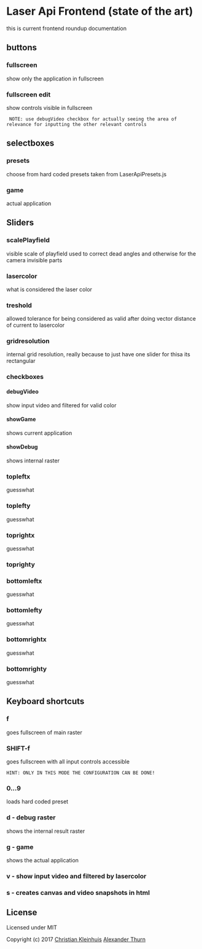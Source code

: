 # Laser Api Frontend (state of the art)

this is current frontend roundup documentation

## buttons

### fullscreen

show only the application in fullscreen

### fullscreen edit

show controls visible in fullscreen

     NOTE: use debugVideo checkbox for actually seeing the area of relevance for inputting the other relevant controls
## selectboxes
### presets

choose from hard coded presets taken from LaserApiPresets.js

### game

actual application

## Sliders

### scalePlayfield

visible scale of playfield used to correct dead angles and otherwise for the camera invisible parts

### lasercolor

what is considered the laser color

### treshold

allowed tolerance for being considered as valid after doing vector distance of current to lasercolor

### gridresolution

internal grid resolution, really because to just have one slider for thisa its rectangular
       
### checkboxes

#### debugVideo
show input video and filtered for valid color
#### showGame
shows current application
#### showDebug

shows internal raster
       
### topleftx
guesswhat
### toplefty
guesswhat
### toprightx
guesswhat
### toprighty
### bottomleftx
guesswhat
### bottomlefty
guesswhat
### bottomrightx

guesswhat
### bottomrighty

guesswhat

## Keyboard shortcuts

### f

goes fullscreen of main raster

### SHIFT-f

goes fullscreen with all input controls accessible 

    HINT: ONLY IN THIS MODE THE CONFIGURATION CAN BE DONE!

### 0...9

loads hard coded preset

### d - debug raster

shows the internal result raster

### g - game 

shows the actual application


### v - show input video and filtered by lasercolor

### s - creates canvas and video snapshots in html

## License

Licensed under MIT

Copyright (c) 2017 [Christian Kleinhuis](https://github.com/alexanderthurn)   [Alexander Thurn](https://github.com/alexanderthurn)
